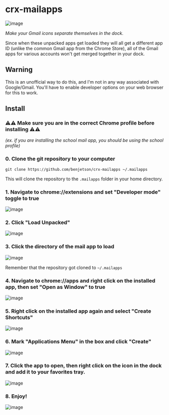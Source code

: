 # crx-mailapps

![image](https://user-images.githubusercontent.com/10427974/45642625-bd5a5d00-ba86-11e8-995b-f8d4bd86c571.png)

*Make your Gmail icons separate themselves in the dock.*

Since when these unpacked apps get loaded they will all get a different app ID (unlike the common Gmail app from the Chrome Store), all of the Gmail apps for various accounts won't get merged together in your dock. 

## Warning

This is an unofficial way to do this, and I'm not in any way associated with Google/Gmail. You'll have to enable developer options on your web browser for this to work.

## Install

### ⚠️⚠️ **Make sure you are in the correct Chrome profile before installing** ⚠️⚠️
*(ex. if you are installing the school mail app, you should be using the school profile)*

### 0. Clone the git repository to your computer

```
git clone https://github.com/benjetson/crx-mailapps ~/.mailapps
```

This will clone the repository to the `.mailapps` folder in your home directory.

### 1. Navigate to chrome://extensions and set "Developer mode" toggle to true
![image](https://user-images.githubusercontent.com/10427974/45649551-a113eb80-ba99-11e8-9888-7b6dcc58ec01.png)

### 2. Click "Load Unpacked"
![image](https://user-images.githubusercontent.com/10427974/45643682-a6693a00-ba89-11e8-9b4b-4b08f1df0a1f.png)

### 3. Click the directory of the mail app to load

![image](https://user-images.githubusercontent.com/10427974/45648354-5775d180-ba96-11e8-9db0-cf6c34898ccf.png)

Remember that the repository got cloned to `~/.mailapps`

### 4. Navigate to chrome://apps and right click on the installed app, then set "Open as Window" to true

![image](https://user-images.githubusercontent.com/10427974/45648424-81c78f00-ba96-11e8-82f0-e6694f78b2c6.png)

### 5. Right click on the installed app again and select "Create Shortcuts"

![image](https://user-images.githubusercontent.com/10427974/45648479-b0de0080-ba96-11e8-8386-68eaf681823f.png)

### 6. Mark "Applications Menu" in the box and click "Create"

![image](https://user-images.githubusercontent.com/10427974/45648504-c3f0d080-ba96-11e8-8121-775d370df6ec.png)

### 7. Click the app to open, then right click on the icon in the dock and add it to your favorites tray.

![image](https://user-images.githubusercontent.com/10427974/45648612-0ca88980-ba97-11e8-9363-f60e38fe1867.png)

### 8. Enjoy!

![image](https://user-images.githubusercontent.com/10427974/45642625-bd5a5d00-ba86-11e8-995b-f8d4bd86c571.png)

